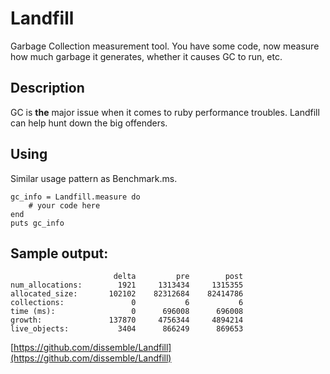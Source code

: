 # Landfill

Garbage Collection measurement tool.   You have some code, now measure how much garbage it generates, whether it causes GC to run, etc.

## Description

GC is **the** major issue when it comes to ruby performance troubles.  Landfill can help hunt down the big offenders.

## Using

Similar usage pattern as Benchmark.ms.   

	gc_info = Landfill.measure do
		# your code here
	end
	puts gc_info

## Sample output:

	                       delta         pre        post  
	num_allocations:        1921     1313434     1315355
	allocated_size:       102102    82312684    82414786
	collections:               0           6           6
	time (ms):                 0      696008      696008
	growth:               137870     4756344     4894214
	live_objects:           3404      866249      869653



[https://github.com/dissemble/Landfill](https://github.com/dissemble/Landfill)